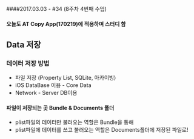 ####2017.03.03 - #34 (8주차 4번째 수업)

#### 오늘도 AT Copy App(170219)에 적용하며 스터디 함

## Data 저장  
### 데이터 저장 방법
- 파일 저장 (Property List, SQLite, 아카이빙)  
- iOS DataBase 이용 - Core Data  
- Network - Server DB이용  


#### 파일이 저장되는 곳 Bundle & Documents 폴더
- plist파일의 데이터만 불러오는 역할은 Bundle을 통해
- plist파일에 데이터를 쓰고 불러오는 역할은 Documents폴더에 저장된 파일로!